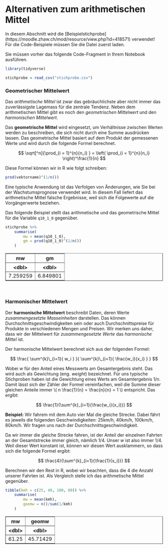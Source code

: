 # Alternativen zum arithmetischen Mittel

<div class="alert alert-warning" markdown=1>
In diesem Abschnitt wird die [Beispielstichprobe](https://moodle.zhaw.ch/mod/resource/view.php?id=418571) verwendet! Für die Code-Beispiele müssen Sie die Datei zuerst laden.</div>

Sie müssen vorher das folgende Code-Fragment in Ihrem Notebook ausführen.

```R
library(tidyverse)

stichprobe = read_csv("stichprobe.csv")
```

### Geometrischer Mittelwert

Das *arithmetische Mittel* ist zwar das gebräuchlichste aber nicht immer das zuverlässigste Lagemass für die zentrale Tendenz. Neben dem arithmetischen Mittel gibt es noch den *geometrischen Mittelwert* und den *harmonischen Mittelwert*. 

Das **geometrische Mittel** wird eingesetzt, um Verhältnisse zwischen Werten werden zu beschreiben, die sich nicht durch eine Summe ausdrücken lassen. Das geometrische Mittel basiert auf dem Produkt der gemessenen Werte und wird durch die folgende Formel berechnet. 

$$ \sqrt[^n]{\prod_{i = 1}^{n}{n_i} } = \left( \prod_{i = 1}^{n}{n_i} \right)^\frac{1}{n} $$

Diese Formel können wir in R wie folgt schreiben: 

```R
prod(vektorname)^(1/n())
```

Eine typische Anwendung ist das Verfolgen von Änderungen, wie Sie bei der Wachstumsprognose verwendet wird. In diesem Fall liefert das arithmetische Mittel falsche Ergebnisse, weil sich die Folgewerte auf die Vorgängerwerte beziehen. 

Das folgende Beispiel stellt das arithmetische und das geometrische Mittel für die Variable `q10_1_0` gegenüber. 

```R
stichprobe %>%
    summarise(
        mw = mean(q10_1_0),
        gm = prod(q10_1_0)^(1/n())
    )
```
<table border="1">
<thead>
	<tr><th scope=col>mw</th><th scope=col>gm</th></tr>
	<tr><th scope=col>&lt;dbl&gt;</th><th scope=col>&lt;dbl&gt;</th></tr>
</thead>
<tbody>
	<tr><td>7.259259</td><td>6.849801</td></tr>
</tbody>
</table>
<br>

### Harmonischer Mittelwert

Der **harmonische Mittelwert** beschreibt Daten, deren Werte *zusammengesetzte Masseinheiten* darstellen. Das können Durchschnittsgeschwindigkeiten sein oder auch Durchschnittspreise für Produkte in verschiedenen Mengen und Preisen. Wir merken uns daher, dass wir der Mittelwert für *zusammengesetzte Werte* das *harmonische Mittel* ist. 

Der harmonische Mittelwert berechnet sich aus der folgenden Formel: 

$$ \frac{ \sum^{k}\_{i=1}{ w_i }  }{ \sum^{k}\_{i=1}{ \frac{w_i}{x_i} } } $$ 

Wobei *w* für den Anteil eines Messwerts am Gesamtergebnis steht. Das wird auch als Gewichtung (eng. *weight*) bezeichnet. Für uns typische Stichproben haben ist die Gewichtung eines Werts am Gesamtergebnis 1/n. Damit lässt sich der Zähler der Formel vereinfachen, weil die Summe dieser gleichen Anteile immer \\( n \frac{1}{n} = \frac{n}{n} = 1 \\) entspricht. Das ergibt:

$$ \frac{1}{\sum^{k}_{i=1}{\frac{w_i}{x_i}}} $$ 


**Beispiel:** Wir fahrem mit dem Auto vier Mal die gleiche Strecke. Dabei fährt es jeweils die folgenden Geschwindigkeiten: 25km/h, 40km/h, 100km/h, 80km/h.  Wir fragen uns nach der Durchschnittsgeschwindigkeit. 

Da wir immer die gleiche Strecke fahren, ist der Anteil der einzelnen Fahrten an der Gesamtstrecke immer gleich, nämlich 1/4. Unser *w* ist also immer 1/4. Weil dieser Wert konstant ist, können wir diesen Wert ausklammern, so dass sich die folgende Formel ergibt: 

$$ \frac{4}{\sum^{k}_{i=1}{\frac{1}{x_i}}} $$ 

Berechnen wir den Rest in R, wobei wir beachten, dass die 4 die Anzahl unserer Fahrten ist. Als Vergleich stelle ich das arithmetische Mittel gegenüber. 


```R
tibble(kmh = c(25, 40, 100, 80)) %>%
    summarise(
        mw = mean(kmh),
        geomw = n()/sum(1/kmh)
    )
```


<table border="1">
<thead>
	<tr><th scope=col>mw</th><th scope=col>geomw</th></tr>
	<tr><th scope=col>&lt;dbl&gt;</th><th scope=col>&lt;dbl&gt;</th></tr>
</thead>
<tbody>
	<tr><td>61.25</td><td>45.71429</td></tr>
</tbody>
</table>

<div class="col-md-12 text-center h4">
    <a href="https://moodle.zhaw.ch/course/view.php?id=7569&section=4"><i class="fa fa-lg fa-arrow-up"></i></a>
</div>
